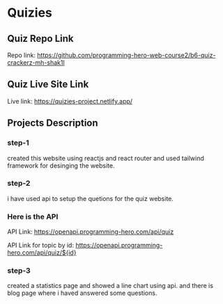 # Quizies

## Quiz Repo Link

Repo link: https://github.com/programming-hero-web-course2/b6-quiz-crackerz-mh-shak1l

## Quiz Live Site Link

Live link: https://quizies-project.netlify.app/

## Projects Description

### step-1

created this website using reactjs and react router and used tailwind framework for desinging the website.

### step-2

i have used api to setup the quetions for the quiz website.

### Here is the API

API Link: https://openapi.programming-hero.com/api/quiz

API Link for topic by id: https://openapi.programming-hero.com/api/quiz/${id}

### step-3

created a statistics page and showed a line chart using api. and there is blog page where i haved answered some questions.
